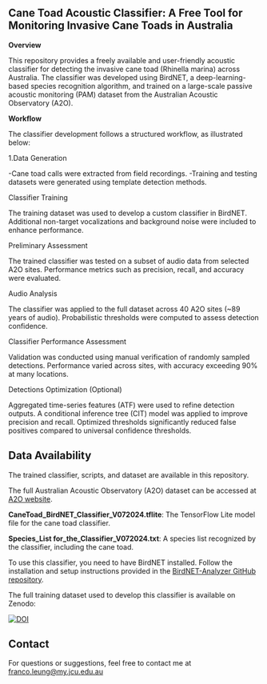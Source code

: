 ## Cane Toad Acoustic Classifier: A Free Tool for Monitoring Invasive Cane Toads in Australia

**Overview**

This repository provides a freely available and user-friendly acoustic classifier for detecting the invasive cane toad (Rhinella marina) across Australia. The classifier was developed using BirdNET, a deep-learning-based species recognition algorithm, and trained on a large-scale passive acoustic monitoring (PAM) dataset from the Australian Acoustic Observatory (A2O).

**Workflow**

The classifier development follows a structured workflow, as illustrated below:

1.Data Generation

 -Cane toad calls were extracted from field recordings.
 -Training and testing datasets were generated using template detection methods.

Classifier Training

The training dataset was used to develop a custom classifier in BirdNET.
Additional non-target vocalizations and background noise were included to enhance performance.

Preliminary Assessment

The trained classifier was tested on a subset of audio data from selected A2O sites.
Performance metrics such as precision, recall, and accuracy were evaluated.

Audio Analysis

The classifier was applied to the full dataset across 40 A2O sites (~89 years of audio).
Probabilistic thresholds were computed to assess detection confidence.

Classifier Performance Assessment

Validation was conducted using manual verification of randomly sampled detections.
Performance varied across sites, with accuracy exceeding 90% at many locations.

Detections Optimization (Optional)

Aggregated time-series features (ATF) were used to refine detection outputs.
A conditional inference tree (CIT) model was applied to improve precision and recall.
Optimized thresholds significantly reduced false positives compared to universal confidence thresholds.

## Data Availability
The trained classifier, scripts, and dataset are available in this repository.

The full Australian Acoustic Observatory (A2O) dataset can be accessed at [A2O website](https://data.acousticobservatory.org/).

**CaneToad_BirdNET_Classifier_V072024.tflite**: 
The TensorFlow Lite model file for the cane toad classifier.

**Species_List for_the_Classifier_V072024.txt**:
A species list recognized by the classifier, including the cane toad.

To use this classifier, you need to have BirdNET installed. Follow the installation and setup instructions provided in the [BirdNET-Analyzer GitHub repository](https://github.com/kahst/BirdNET-Analyzer).

The full training dataset used to develop this classifier is available on Zenodo:

[![DOI](https://zenodo.org/badge/DOI/10.5281/zenodo.13826911.svg)](https://doi.org/10.5281/zenodo.13826911)

## Contact
For questions or suggestions, feel free to contact me at franco.leung@my.jcu.edu.au




